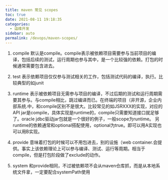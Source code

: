 ```yaml
---
title: maven 常见 scopes
toc: true
date: 2021-08-11 19:18:35
categories: 
  - 运维开发
sidebar: auto
permalink: /devops/maven-scopes/
---
```


1. compile 默认是compile。compile表示被依赖项目需要参与当前项目的编译，包括后续的测试，运行周期也参与其中，是一个比较强的依赖。打包的时候通常需要包含进去。

2. test 表示依赖项目仅仅参与测试相关的工作，包括测试代码的编译，执行。比较典型的如junit

3. runtime 表示被依赖项目无需参与项目的编译，不过后期的测试和运行周期需要其参与。与compile相比，跳过编译而已。在终端的项目（非开源，企业内部系统.中，和compile区别不是很大。比较常见的如JSRXXX的实现，对应的API jar是compile，具体实现是runtime的，compile只需要知道接口就足够了。oracle jdbc驱动jar包就是一个很好的例子，一般scope为runtime。  另runtime的依赖通常和optional搭配使用，optional为true。即可以用A实现也可以用B实现。

4. provide 意味着打包的时候可以不用包进去，别的设施（web container.会提供。事实上该依赖理论上可以参与编译、测试、运行等周期。相当于compile，但是打包阶段做了exclude的动作。

5. system 和provide相同，不过被依赖项不会从maven仓库抓，而是从本地系统文件拿，一定要配合systemPath使用
